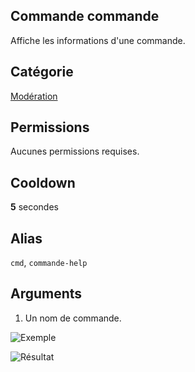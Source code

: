 ## Commande commande
Affiche les informations d'une commande.

## Catégorie
[Modération](../categories/aide.md)

## Permissions
Aucunes permissions requises.

## Cooldown
**5** secondes

## Alias
`cmd`, `commande-help`

## Arguments
1. Un nom de commande.

![Exemple](https://media.discordapp.net/attachments/976356791451529236/977570528237854730/unknown.png)

![Résultat](https://media.discordapp.net/attachments/976356791451529236/977570527919079434/unknown.png)